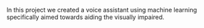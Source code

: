 In this project we created a voice assistant using machine learning specifically aimed towards aiding the visually impaired.
